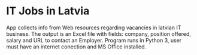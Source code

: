 # IT Jobs in Latvia
 App collects info from Web resources regarding vacancies in latvian IT business. The output is an Excel file with fields: company, position offered, salary and URL to contact an Employer. Program runs in Python 3, user must have an internet conection and MS Office installed.

